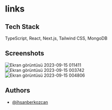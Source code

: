 # links

## Tech Stack

TypeScript, React, Next.js, Tailwind CSS, MongoDB

## Screenshots

![Ekran görüntüsü 2023-09-15 011411](https://github.com/ihsanberkozcan/links/assets/59116996/00c73295-a51b-4f3e-b74f-75fc78ac0fbb)
![Ekran görüntüsü 2023-09-15 003742](https://github.com/ihsanberkozcan/links/assets/59116996/a7f857c4-5945-458a-b5bc-0a5ebcff3bc3)
![Ekran görüntüsü 2023-09-15 004806](https://github.com/ihsanberkozcan/links/assets/59116996/9731bf9d-037a-4d08-989a-df554dd94eae)

## Authors

- [@ihsanberkozcan](https://www.github.com/ihsanberkozcan)

